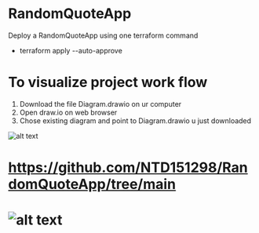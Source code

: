# RandomQuoteApp
Deploy a RandomQuoteApp using one terraform command
-  terraform apply --auto-approve    

# To visualize project work flow  
1. Download the file Diagram.drawio on ur computer
2. Open draw.io on web browser
3. Chose existing diagram and point to Diagram.drawio u just downloaded

![alt text](https://github.com/NTD151298/RandomQuoteApp/tree/main/Project-structure.png?raw=true)

# https://github.com/NTD151298/RandomQuoteApp/tree/main
# ![alt text](https://github.com/[username]/[reponame]/blob/[branch]/image.jpg?raw=true)